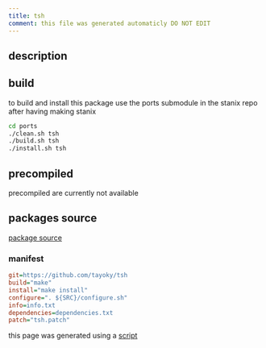 ```yaml
---
title: tsh
comment: this file was generated automaticly DO NOT EDIT
---
```

## description

## build
to build and install this package use the ports submodule in the stanix repo
after having making stanix
```sh
cd ports
./clean.sh tsh
./build.sh tsh
./install.sh tsh
```

## precompiled
precompiled are currently not available

## packages source
[package source](https://github.com/tayoky/ports/tree/main/ports/tsh)  

### manifest
```ini
git=https://github.com/tayoky/tsh
build="make"
install="make install"
configure=". ${SRC}/configure.sh"
info=info.txt
dependencies=dependencies.txt
patch="tsh.patch"
```

this page was generated using a [script](../../update-packages.md)
